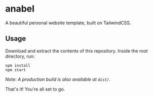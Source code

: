 # anabel
A beautiful personal website template, built on TailwindCSS.

## Usage
Download and extract the contents of this repository.  Inside the root directory, run:
````
npm install
npm start
````
*Note:  A production build is also available at `dist/`.*

That's it!  You're all set to go.
